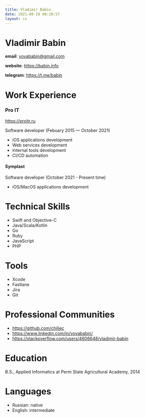 ```yaml
---
title: Vladimir Babin
date: 2021-08-28 00:20:57
layout: cv
---
```

Vladimir Babin
===========

**email**: <vovababin@gmail.com>

**website**: <https://babin.info>

**telegram**: <https://t.me/babin>

# Work Experience

### Pro IT
<https://proitr.ru>

Software developer (Febuary 2015 — October 2021)

- iOS applications development
- Web services development
- Internal tools development
- CI/CD automation

#### Symplast

Software developer (October 2021 - Present time)

- iOS/MacOS applications development

# Technical Skills

- Swift and Objective-C
- Java/Scala/Kotlin
- Go
- Ruby
- JavaScript
- PHP

# Tools

- Xcode
- Fastlane
- Jira
- Git

# Professional Communities

- <https://github.com/chiliec>
- <https://www.linkedin.com/in/vovababin/>
- <https://stackoverflow.com/users/4606648/vladimir-babin>

# Education

B.S., Applied Informatics at Perm State Agricultural Academy, 2014

# Languages

- Russian: native
- English: intermediate